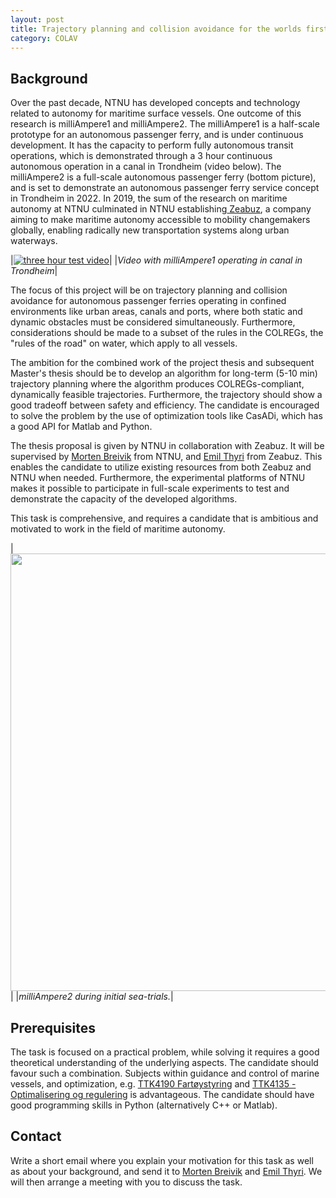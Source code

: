 ```yaml
---
layout: post
title: Trajectory planning and collision avoidance for the worlds first autonomous passenger ferry
category: COLAV
---
```

## Background
Over the past decade, NTNU has developed concepts and technology related to autonomy for maritime surface vessels. One outcome of this research is milliAmpere1 and milliAmpere2. The milliAmpere1 is a half-scale prototype for an autonomous passenger ferry, and is under continuous development. It has the capacity to perform fully autonomous transit operations, which is demonstrated through a 3 hour continuous autonomous operation in a canal in Trondheim (video below). The milliAmpere2 is a full-scale autonomous passenger ferry (bottom picture), and is set to demonstrate an autonomous passenger ferry service concept in Trondheim in 2022. 
In 2019, the sum of the research on maritime autonomy at NTNU culminated in NTNU establishing[ Zeabuz], a company aiming to make maritime autonomy accessible to mobility changemakers globally, enabling radically new transportation systems along urban waterways.



|[![three hour test video]](https://www.youtube.com/watch?v=Ry3-yxVaDuE&list=PLc2vvxBHfBcoHvfcIRsFROmJzXhbJCvb5&index=1&ab_channel=NTNUCybernetics)|
|*Video with milliAmpere1 operating in canal in Trondheim*|

The focus of this project will be on trajectory planning and collision avoidance for autonomous passenger ferries operating in confined environments like urban areas, canals and ports, where both static and dynamic obstacles must be considered simultaneously. Furthermore, considerations should be made to a subset of the rules in the COLREGs, the "rules of the road" on water, which apply to all vessels.

The ambition for the combined work of the project thesis and subsequent Master's thesis should be to develop an algorithm for long-term (5-10 min) trajectory planning where the algorithm produces COLREGs-compliant, dynamically feasible trajectories. Furthermore, the trajectory should show a good tradeoff between safety and efficiency. The candidate is encouraged to solve the problem by the use of optimization tools like CasADi, which has a good API for Matlab and Python.

The thesis proposal is given by NTNU in collaboration with Zeabuz. It will be supervised by [Morten Breivik] from NTNU, and [Emil Thyri] from Zeabuz. This enables the candidate to utilize existing resources from both Zeabuz and NTNU when needed. Furthermore, the experimental platforms of NTNU makes it possible to participate in full-scale experiments to test and demonstrate the capacity of the developed algorithms.  

This task is comprehensive, and requires a candidate that is ambitious and motivated to work in the field of maritime autonomy.

|<img src="{{site.url}}/assets/milliAmpere_2_during_sea_trials.png" width="700"> |
|*milliAmpere2 during initial sea-trials.*|


## Prerequisites
The task is focused on a practical problem, while solving it requires a good theoretical understanding of the underlying aspects. The candidate should favour such a combination.  Subjects within guidance and control of marine vessels, and optimization, e.g. [TTK4190 Fartøystyring] and [TTK4135 - Optimalisering og regulering] is advantageous. The candidate should have good programming skills in Python (alternatively C++ or Matlab). 

## Contact
Write a short email where you explain your motivation for this task as well as about your background, and send it to [Morten Breivik] and  [Emil Thyri]. We will then arrange a meeting with you to discuss the task.

<!-- ## References
* Thyri, E.H. (2019): “[A Path-Velocity Decomposition Approach to Collision Avoidance for Autonomous Passenger Ferries](https://ntnuopen.ntnu.no/ntnu-xmlui/handle/11250/2625711)”, MSc thesis, NTNU. 
* Thyri, E.H. (2020): “[A Path-Velocity Decomposition Approach to Collision Avoidance for Autonomous Passenger Ferries in Confined Waters](https://www.sciencedirect.com/science/article/pii/S240589632031884X)”, in 2020, 21th IFAC World Congress, Berlin Germany.   -->


[Morten Breivik]: https://www.ntnu.no/ansatte/morten.breivik
[Emil Thyri]: https://www.ntnu.no/ansatte/emil.h.thyri
[three hour test video]: {{site.url}}/assets/telia_video_snip.png
[TTK4190 Fartøystyring]: https://www.ntnu.edu/studies/courses/TTK4190#tab=omEmnet
[TTK4135 - Optimalisering og regulering]: https://www.ntnu.no/studier/emner/TTK4135#tab=omEmnet
[Autoferry project]: https://www.ntnu.edu/autoferry
[ Zeabuz]: https://www.zeabuz.com/